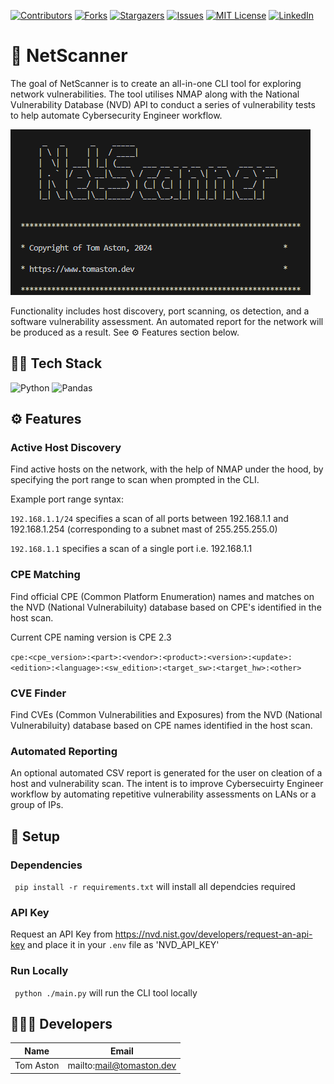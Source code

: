 [![Contributors][contributors-shield]][contributors-url]
[![Forks][forks-shield]][forks-url]
[![Stargazers][stars-shield]][stars-url]
[![Issues][issues-shield]][issues-url]
[![MIT License][license-shield]][license-url]
[![LinkedIn][linkedin-shield]][linkedin-url]

# 🤖 NetScanner

The goal of NetScanner is to create an all-in-one CLI tool for exploring network vulnerabilities. The tool utilises NMAP along with the National Vulnerability Database (NVD) API to 
conduct a series of vulnerability tests to help automate Cybersecurity Engineer workflow.

![cli](./images/cli.png)

Functionality includes host discovery, port scanning, os detection, and a software vulnerability assessment. An automated report for the network will be produced as a result. See ⚙️ Features section below.


## 🧑‍💻 Tech Stack

![Python] ![Pandas]

## ⚙️ Features

### Active Host Discovery
Find active hosts on the network, with the help of NMAP under the hood, by specifying the port range to scan when prompted in the CLI.

Example port range syntax:

```192.168.1.1/24``` specifies a scan of all ports between 192.168.1.1 and 192.168.1.254 (corresponding to a subnet mast of 255.255.255.0)

```192.168.1.1``` specifies a scan of a single port i.e. 192.168.1.1

### CPE Matching

Find official CPE (Common Platform Enumeration) names and matches on the NVD (National Vulnerabiluity) database based on CPE's identified in the host scan.

Current CPE naming version is CPE 2.3

```cpe:<cpe_version>:<part>:<vendor>:<product>:<version>:<update>:<edition>:<language>:<sw_edition>:<target_sw>:<target_hw>:<other>```

### CVE Finder

Find CVEs (Common Vulnerabilities and Exposures) from the NVD (National Vulnerabiluity) database based on CPE names identified in the host scan.

### Automated Reporting

An optional automated CSV report is generated for the user on cleation of a host and vulnerability scan. The intent is to improve Cybersecuirty Engineer workflow by automating
repetitive vulnerability assessments on LANs or a group of IPs.

## 🔧 Setup

### Dependencies
``` pip install -r requirements.txt``` will install all dependcies required

### API Key
Request an API Key from https://nvd.nist.gov/developers/request-an-api-key and place it in your ```.env``` file as 'NVD_API_KEY'

### Run Locally
``` python ./main.py``` will run the CLI tool locally

## 🧑‍🤝‍🧑 Developers 

| Name           | Email                      |
| -------------- | -------------------------- |
| Tom Aston      | mailto:mail@tomaston.dev     |

<!-- MARKDOWN LINKS & IMAGES -->
<!-- https://www.markdownguide.org/basic-syntax/#reference-style-links -->
[contributors-shield]: https://img.shields.io/github/contributors/TomAston1996/net-scanner.svg?style=for-the-badge
[contributors-url]: https://github.com/TomAston1996/net-scanner/graphs/contributors
[forks-shield]: https://img.shields.io/github/forks/TomAston1996/net-scanner.svg?style=for-the-badge
[forks-url]: https://github.com/TomAston1996/net-scanner/network/members
[stars-shield]: https://img.shields.io/github/stars/TomAston1996/net-scanner.svg?style=for-the-badge
[stars-url]: https://github.com/TomAston1996/net-scanner/stargazers
[issues-shield]: https://img.shields.io/github/issues/TomAston1996/net-scanner.svg?style=for-the-badge
[issues-url]: https://github.com/TomAston1996/net-scanner/issues
[license-shield]: https://img.shields.io/github/license/TomAston1996/net-scanner.svg?style=for-the-badge
[license-url]: https://github.com/TomAston1996/net-scanner/blob/master/LICENSE.txt
[linkedin-shield]: https://img.shields.io/badge/-LinkedIn-black.svg?style=for-the-badge&logo=linkedin&colorB=555
[linkedin-url]: https://linkedin.com/in/tomaston96
[React.js]: https://img.shields.io/badge/React-20232A?style=for-the-badge&logo=react&logoColor=61DAFB
[React-url]: https://reactjs.org/
[TypeScript]: https://img.shields.io/badge/typescript-%23007ACC.svg?style=for-the-badge&logo=typescript&logoColor=white
[Redux]: https://img.shields.io/badge/redux-%23593d88.svg?style=for-the-badge&logo=redux&logoColor=white
[Chart.js]: https://img.shields.io/badge/chart.js-F5788D.svg?style=for-the-badge&logo=chart.js&logoColor=white
[Bootstrap]: https://img.shields.io/badge/bootstrap-%238511FA.svg?style=for-the-badge&logo=bootstrap&logoColor=white
[NodeJS]: https://img.shields.io/badge/node.js-6DA55F?style=for-the-badge&logo=node.js&logoColor=white
[Python]: https://img.shields.io/badge/python-3670A0?style=for-the-badge&logo=python&logoColor=ffdd54
[Pandas]: https://img.shields.io/badge/pandas-%23150458.svg?style=for-the-badge&logo=pandas&logoColor=white
